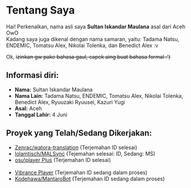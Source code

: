 <html>
    <head>
        <link href="https://fonts.googleapis.com/css?family=Exo+2&display=swap" rel="stylesheet">
    </head>
    <body>
        <h1>Tentang Saya</h1>
            <p> Hai! Perkenalkan, nama asli saya <b>Sultan Iskandar Maulana</b> asal dari Aceh OwO<br>Kadang saya juga dikenal dengan nama samaran, yaitu: Tadama Natsu, ENDEMIC, Tomatsu Alex, Nikolai Tolenka, dan Benedict Alex :v</p>
            <p>Ok, <s>izinkan gw pake bahasa gaul, capek aing buat bahasa formal :')</s></p>
        <h2>Informasi diri:</h2>
            <ul>
                <li><b>Nama:</b> Sultan Iskandar Maulana</li>
                <li><b>Nama Lain:</b> Tadama Natsu, ENDEMIC, Tomatsu Alex, Nikolai Tolenka, Benedict Alex, Ryuuzaki Ryuusei, Kazuri Yugi
                <li><b>Asal:</b> Aceh</li>
                <li><b>Tanggal Lahir:</b> 4 Juni</li>
            </ul>
        <h2>Proyek yang Telah/Sedang Dikerjakan:</h2>
            <ul>
                <li><a href="https://github.com/Zenrac/watora-translation">Zenrac/watora-translation</a> (Terjemahan ID selesai)</li>
                <li><a href="https://github.com/lolamtisch/MALSync">lolamtisch/MALSync</a> (Tejemahan selesai: ID, Sedang: MS)</li>
                <li><a href="https://osu.ppy.sh/">osu!player Plus</a> (Terjemahan ID selesai)</li>
                <br>
                <li><a href="https://osu.ppy.sh/">Vibrance Player</a> (Terjemahan ID sedang dalam proses)</li>
                <li><a href="https://github.com/Kodehawa/MantaroBot">Kodehawa/MantaroBot</a> (Terjemahan ID sedang dalam proses)</li>
            </ul>
    </body>
</html>
